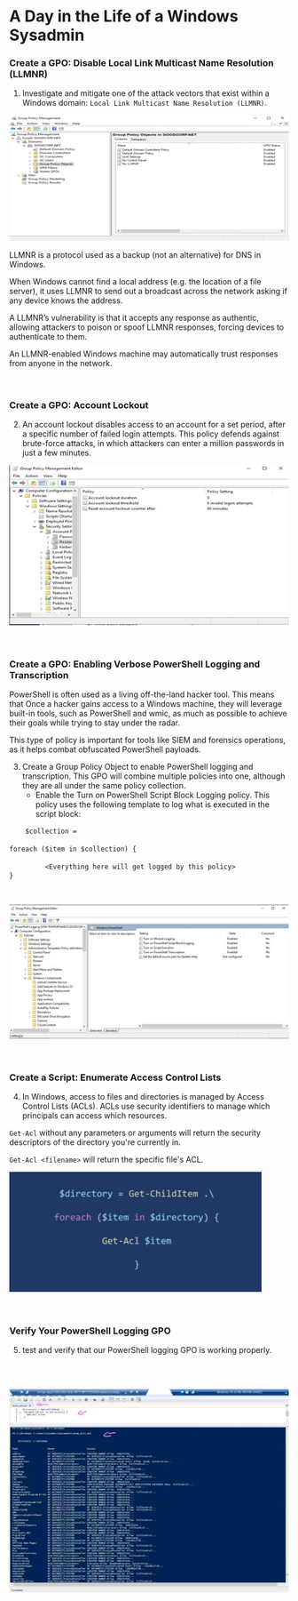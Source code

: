 # A Day in the Life of a Windows Sysadmin

### **Create a GPO: Disable Local Link Multicast Name Resolution (LLMNR)**
1. Investigate and mitigate one of the attack vectors that exist within a Windows domain: `Local Link Multicast Name Resolution (LLMNR)`. 

![](Images/disable-LLMNR.jpg)

LLMNR is a protocol used as a backup (not an alternative) for DNS in Windows.

When Windows cannot find a local address (e.g. the location of a file server), it uses LLMNR to send out a broadcast across the network asking if any device knows the address.

A LLMNR’s vulnerability is that it accepts any response as authentic, allowing attackers to poison or spoof LLMNR responses, forcing devices to authenticate to them.

An LLMNR-enabled Windows machine may automatically trust responses from anyone in the network.
<br>
<br>
<br>
### **Create a GPO: Account Lockout**

2. An account lockout disables access to an account for a set period, after a specific number of failed login attempts. This policy defends against brute-force attacks, in which attackers can enter a million passwords in just a few minutes.

![](Images/account-lockout.jpg)
<br>
<br>
<br>
### **Create a GPO: Enabling Verbose PowerShell Logging and Transcription**

PowerShell is often used as a living off-the-land hacker tool. This means that Once a hacker gains access to a Windows machine, they will leverage built-in tools, such as PowerShell and wmic, as much as possible to achieve their goals while trying to stay under the radar.

This type of policy is important for tools like SIEM and forensics operations, as it helps combat obfuscated PowerShell payloads.

3. Create a Group Policy Object to enable PowerShell logging and transcription. This GPO will combine multiple policies into one, although they are all under the same policy collection.
    * Enable the Turn on PowerShell Script Block Logging policy. This policy uses the following template to log what is executed in the script block:

```
    $collection = 

foreach ($item in $collection) {
    
         <Everything here will get logged by this policy>
}

```
<br>

![](Images/powershell-logging-n-transcription.jpg)
<br>
<br>
<br>

### **Create a Script: Enumerate Access Control Lists**
4. In Windows, access to files and directories is managed by Access Control Lists (ACLs).  ACLs use security identifiers to manage which principals can access which resources.

`Get-Acl` without any parameters or arguments will return the security descriptors of the directory you're currently in.

`Get-Acl <filename>` will return the specific file's ACL.

![](Images/enumerate-access-list.jpg)
<br>
<br>
<br>

### **Verify Your PowerShell Logging GPO**
5. test and verify that our PowerShell logging GPO is working properly.
<br>
<br>

![](Images/verify-powershell-logging-GPO.jpg)